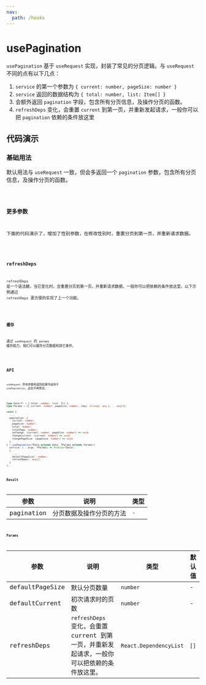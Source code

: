 ```yaml
---
nav:
  path: /hooks
---
```


# usePagination

`usePagination` 基于 `useRequest` 实现，封装了常见的分页逻辑。与 `useRequest` 不同的点有以下几点：

1. `service` 的第一个参数为 `{ current: number, pageSize: number }`
2. `service` 返回的数据结构为 `{ total: number, list: Item[] }`
3. 会额外返回 `pagination` 字段，包含所有分页信息，及操作分页的函数。
4. `refreshDeps` 变化，会重置 `current` 到第一页，并重新发起请求，一般你可以把 `pagination` 依赖的条件放这里

## 代码演示

### 基础用法

默认用法与 `useRequest` 一致，但会多返回一个 `pagination` 参数，包含所有分页信息，及操作分页的函数。

<code src="./demo/demo1.tsx" />

### 更多参数

下面的代码演示了，增加了性别参数，在修改性别时，重置分页到第一页，并重新请求数据。

<code src="./demo/demo2.tsx" />

### refreshDeps

`refreshDeps` 是一个语法糖，当它变化时，会重置分页到第一页，并重新请求数据，一般你可以把依赖的条件放这里。以下示例通过 `refreshDeps` 更方便的实现了上一个功能。

<code src="./demo/demo3.tsx" />

### 缓存

通过 `useRequest` 的 `params` 缓存能力，我们可以缓存分页数据和其它条件。

<code src="./demo/demo4.tsx" />

## API

`useRequest` 所有参数和返回结果均适用于 `usePagination`，此处不再赘述。

```typescript

type Data<T> = { total: number; list: T[] };
type Params = [{ current: number; pageSize: number, [key: string]: any }, ...any[]];

const {
  ...,
  pagination: {
    current: number;
    pageSize: number;
    total: number;
    totalPage: number;
    onChange: (current: number, pageSize: number) => void;
    changeCurrent: (current: number) => void;
    changePageSize: (pageSize: number) => void;
  }
} = usePagination<TData extends Data, TParams extends Params>(
  service: (...args: TParams) => Promise<TData>,
  {
    ...,
    defaultPageSize?: number;
    refreshDeps?: any[];
  }
);
```

### Result

| 参数       | 说明                     | 类型 |
| ---------- | ------------------------ | ---- |
| pagination | 分页数据及操作分页的方法 | `-`  |

### Params

| 参数            | 说明                                                                                        | 类型                   | 默认值 |
| --------------- | ------------------------------------------------------------------------------------------- | ---------------------- | ------ |
| defaultPageSize | 默认分页数量                                                                                | `number`               | -      |
| defaultCurrent  | 初次请求时的页数                                                                            | `number`               | -      |
| refreshDeps     | `refreshDeps` 变化，会重置 current 到第一页，并重新发起请求，一般你可以把依赖的条件放这里。 | `React.DependencyList` | `[]`   |
